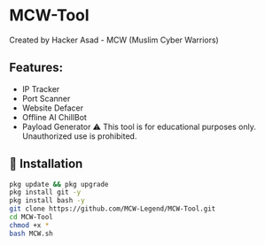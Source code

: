 # MCW-Tool
Created by Hacker Asad - MCW (Muslim Cyber Warriors)
## Features:
- IP Tracker
- Port Scanner
- Website Defacer
- Offline AI ChillBot
- Payload Generator
⚠️ This tool is for educational purposes only.
Unauthorized use is prohibited.
## 🔧 Installation
```bash
pkg update && pkg upgrade
pkg install git -y
pkg install bash -y
git clone https://github.com/MCW-Legend/MCW-Tool.git
cd MCW-Tool
chmod +x *
bash MCW.sh
```
